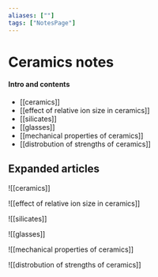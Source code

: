 ```yaml
---
aliases: [""]
tags: ["NotesPage"]
---
```


# Ceramics notes

#### Intro and contents
- [[ceramics]]
- [[effect of relative ion size in ceramics]]
- [[silicates]]
- [[glasses]]
- [[mechanical properties of ceramics]]
- [[distrobution of strengths of ceramics]]


## Expanded articles
![[ceramics]]

![[effect of relative ion size in ceramics]]

![[silicates]]

![[glasses]]

![[mechanical properties of ceramics]]

![[distrobution of strengths of ceramics]]